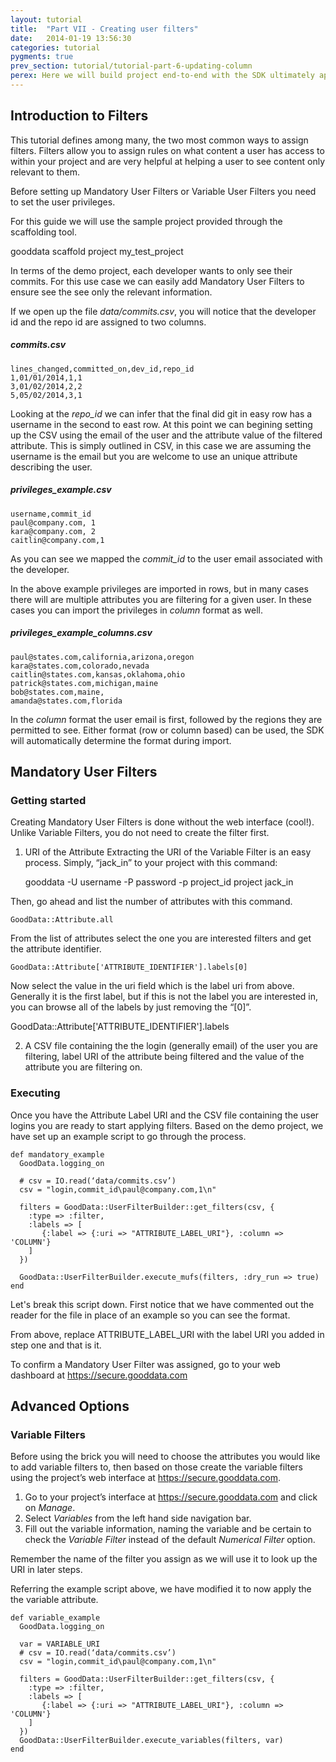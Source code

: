 ```yaml
---
layout: tutorial
title:  "Part VII - Creating user filters"
date:   2014-01-19 13:56:30
categories: tutorial
pygments: true
prev_section: tutorial/tutorial-part-6-updating-column
perex: Here we will build project end-to-end with the SDK ultimately applying Mandatory User Filters and Variable filters to the project.
---
```

## Introduction to Filters
This tutorial defines among many, the two most common ways to assign filters. Filters allow you to assign rules on what content a user has access to within your project and are very helpful at helping a user to see content only relevant to them.

Before setting up Mandatory User Filters or Variable User Filters you need to set the user privileges.

For this guide we will use the sample project provided through the scaffolding tool.

gooddata scaffold project my_test_project

In terms of the demo project, each developer wants to only see their commits. For this use case we can easily add Mandatory User Filters to ensure see the see only the relevant information.

If we open up the file *_data/commits.csv_*, you will notice that the developer id and the repo id are assigned to two columns. 

##### commits.csv
    lines_changed,committed_on,dev_id,repo_id
    1,01/01/2014,1,1
    3,01/02/2014,2,2
    5,05/02/2014,3,1

Looking at the *_repo_id_* we can infer that the final did git in easy row  has a username in the second to east row. At this point we can begining setting up the CSV using the email of the user and the attribute value of the filtered attribute. This is simply outlined in CSV, in this case we are assuming the username is the email but you are welcome to use an unique attribute describing the user. 

##### privileges_example.csv
    username,commit_id
    paul@company.com, 1
    kara@company.com, 2
    caitlin@company.com,1

As you can see we mapped the *_commit_id_* to the user email associated with the developer.

In the above example privileges are imported in rows, but in many cases there will are multiple attributes you are filtering for a given user. In these cases you can import the privileges in *_column_* format as well.

##### privileges_example_columns.csv
    paul@states.com,california,arizona,oregon
    kara@states.com,colorado,nevada
    caitlin@states.com,kansas,oklahoma,ohio
    patrick@states.com,michigan,maine
    bob@states.com,maine,
    amanda@states.com,florida

In the *_column_* format the user email is first, followed by the regions they are permitted to see. Either format (row or column based) can be used, the SDK will automatically determine the format during import.

## Mandatory User Filters
### Getting started
Creating Mandatory User Filters is done without the web interface (cool!). Unlike Variable Filters, you do not need to create the filter first.

1. URI of the Attribute
Extracting the URI of the Variable Filter is an easy process. Simply, “jack_in” to your project with this command:

    gooddata -U username -P password -p project_id project jack_in

Then, go ahead and list the number of attributes with this command.

    GoodData::Attribute.all

From the list of attributes select the one you are interested filters and get the attribute identifier.

    GoodData::Attribute['ATTRIBUTE_IDENTIFIER'].labels[0]

Now select the value in the uri field which is the label uri from above. Generally it is the first label, but if this is not the label you are interested in, you can browse all of the labels by just removing the “[0]”.

  GoodData::Attribute['ATTRIBUTE_IDENTIFIER'].labels

2. A CSV file containing the the login (generally email) of the user you are filtering, label URI of the attribute being filtered and the value of the attribute you are filtering on.

### Executing
Once you have the Attribute Label URI and the CSV file containing the user logins you are ready to start applying filters. Based on the demo project, we have set up an example script to go through the process.

    def mandatory_example
      GoodData.logging_on

      # csv = IO.read(‘data/commits.csv’)
      csv = "login,commit_id\paul@company.com,1\n"

      filters = GoodData::UserFilterBuilder::get_filters(csv, {
        :type => :filter,
        :labels => [
           {:label => {:uri => "ATTRIBUTE_LABEL_URI"}, :column => 'COLUMN'}
        ]
      })

      GoodData::UserFilterBuilder.execute_mufs(filters, :dry_run => true)
    end

Let's break this script down. First notice that we have commented out the reader for the file in place of an example so you can see the format.

From above, replace ATTRIBUTE_LABEL_URI with the label URI you added in step one and that is it. 

To confirm a Mandatory User Filter was assigned, go to your web dashboard at https://secure.gooddata.com 

## Advanced Options
### Variable Filters
Before using the brick you will need to choose the attributes you would like to add variable filters to, then based on those create the variable filters using the project’s web interface at https://secure.gooddata.com. 

1. Go to your project’s interface at https://secure.gooddata.com and click on *_Manage_*.
2. Select *_Variables_* from the left hand side navigation bar.
3. Fill out the variable information, naming the variable and be certain to check the *_Variable Filter_* instead of the default *_Numerical Filter_* option. 

Remember the name of the filter you assign as we will use it to look up the URI in later steps. 

Referring the example script above, we have modified it to now apply the the variable attribute. 

    def variable_example
      GoodData.logging_on

      var = VARIABLE_URI
      # csv = IO.read(‘data/commits.csv’) 
      csv = "login,commit_id\paul@company.com,1\n"

      filters = GoodData::UserFilterBuilder::get_filters(csv, {
        :type => :filter,
        :labels => [
           {:label => {:uri => "ATTRIBUTE_LABEL_URI"}, :column => 'COLUMN'}
        ]
      })
      GoodData::UserFilterBuilder.execute_variables(filters, var)
    end

